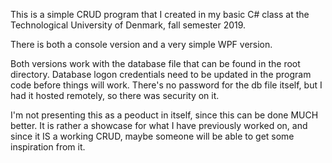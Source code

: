 This is a simple CRUD program that I created in my basic C# class at the Technological University of Denmark, fall semester 2019.

There is both a console version and a very simple WPF version.

Both versions work with the database file that can be found in the root directory. Database logon credentials need to be updated in the program code before things will work. There's no password for the db file itself, but I had it hosted remotely, so there was security on it.

I'm not presenting this as a peoduct in itself, since this can be done MUCH better. It is rather a showcase for what I have previously worked on, and since it IS a working CRUD, maybe someone will be able to get some inspiration from it.
